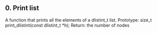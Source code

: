 ## 0. Print list
A function that prints all the elements of a dlistint_t list.
    Prototype: size_t print_dlistint(const dlistint_t *h);
    Return: the number of nodes
